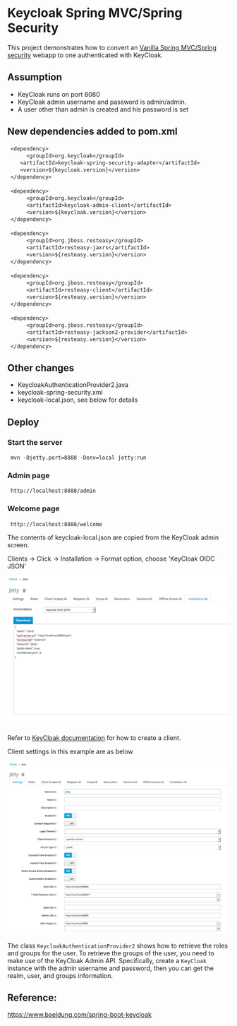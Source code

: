 # Keycloak Spring MVC/Spring Security

This project demonstrates how to convert an [Vanilla Spring MVC/Spring security](../vanilla-spring-security) webapp to one authenticated with KeyCloak. 

## Assumption

* KeyCloak runs on port 8080
* KeyCloak admin username and password is admin/admin. 
* A user other than admin is created and his password is set

## New dependencies added to pom.xml

     <dependency>
          <groupId>org.keycloak</groupId>
		<artifactId>keycloak-spring-security-adapter</artifactId>
		<version>${keycloak.version}</version>
     </dependency>
		
     <dependency>
          <groupId>org.keycloak</groupId>
          <artifactId>keycloak-admin-client</artifactId>
          <version>${keycloak.version}</version>
     </dependency>
        
     <dependency>
          <groupId>org.jboss.resteasy</groupId>
          <artifactId>resteasy-jaxrs</artifactId>
          <version>${resteasy.version}</version>
     </dependency>
		
     <dependency>
          <groupId>org.jboss.resteasy</groupId>
          <artifactId>resteasy-client</artifactId>
          <version>${resteasy.version}</version>
     </dependency>
        
     <dependency>
          <groupId>org.jboss.resteasy</groupId>
          <artifactId>resteasy-jackson2-provider</artifactId>
          <version>${resteasy.version}</version>
     </dependency>

## Other changes

* KeycloakAuthenticationProvider2.java
* keycloak-spring-security.xml
* keycloak-local.json, see below for details

## Deploy

### Start the server
     
     mvn -Djetty.port=8888 -Denv=local jetty:run
     
### Admin page

     http://localhost:8888/admin
     
### Welcome page
 
     http://localhost:8888/welcome
     
The contents of keycloak-local.json are copied from the KeyCloak admin screen.
 
Clients -> Click <Client id> -> Installation -> Format option, choose 'KeyCloak OIDC JSON'
     
![Source of keycloak.json](images/keycloak-json-contents.png)
     
Refer to [KeyCloak documentation](https://www.keycloak.org/docs/latest/authorization_services/index.html#_resource_server_create_client) for how to create a client. 

Client settings in this example are as below

![Client settings](images/client-settings.png)

The class ```KeycloakAuthenticationProvider2``` shows how to retrieve the roles and groups for the user. To retrieve the groups of the user, you need to make use of the KeyCloak Admin API. Specifically, create a ```KeyCloak``` instance with the admin username and password, then you can get the realm, user, and groups information. 

## Reference:

https://www.baeldung.com/spring-boot-keycloak
